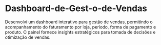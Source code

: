 # Dashboard-de-Gest-o-de-Vendas
Desenvolvi um dashboard interativo para gestão de vendas, permitindo o acompanhamento do faturamento por loja, período, forma de pagamento e produto. O painel fornece insights estratégicos para tomada de decisões e otimização de vendas.
